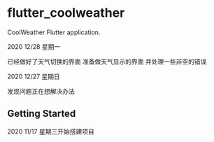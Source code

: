 # flutter_coolweather

CoolWeather Flutter application.

2020 12/28 星期一

已经做好了天气切换的界面 准备做天气显示的界面 并处理一些非空的错误


2020 12/27 星期日

发现问题正在想解决办法


## Getting Started


2020 11/17 星期三开始搭建项目

